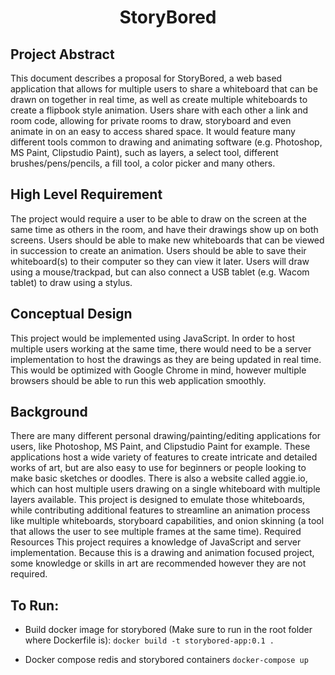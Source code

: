 
<div align="center">

# StoryBored

</div>


## Project Abstract
This document describes a proposal for StoryBored, a web based application that allows for multiple users to share a whiteboard that can be drawn on together in real time, as well as create multiple whiteboards to create a flipbook style animation. Users share with each other a link and room code, allowing for private rooms to draw, storyboard and even animate in on an easy to access shared space. It would feature many different tools common to drawing and animating software (e.g. Photoshop, MS Paint, Clipstudio Paint), such as layers, a select tool, different brushes/pens/pencils, a fill tool, a color picker and many others. 

## High Level Requirement
The project would require a user to be able to draw on the screen at the same time as others in the room, and have their drawings show up on both screens. Users should be able to make new whiteboards that can be viewed in succession to create an animation. Users should be able to save their whiteboard(s) to their computer so they can view it later. Users will draw using a mouse/trackpad, but can also connect a USB tablet (e.g. Wacom tablet) to draw using a stylus.

## Conceptual Design
This project would be implemented using JavaScript. In order to host multiple users working at the same time, there would need to be a server implementation to host the drawings as they are being updated in real time. This would be optimized with Google Chrome in mind, however multiple browsers should be able to run this web application smoothly. 

## Background
There are many different personal drawing/painting/editing applications for users, like Photoshop, MS Paint, and Clipstudio Paint for example. These applications host a wide variety of features to create intricate and detailed works of art, but are also easy to use for beginners or people looking to make basic sketches or doodles. There is also a website called aggie.io, which can host multiple users drawing on a single whiteboard with multiple layers available. This project is designed to emulate those whiteboards, while contributing additional features to streamline an animation process like multiple whiteboards, storyboard capabilities, and onion skinning (a tool that allows the user to see multiple frames at the same time).
Required Resources
This project requires a knowledge of JavaScript and server implementation. Because this is a drawing and animation focused project, some knowledge or skills in art are recommended however they are not required.


## To Run:

- Build docker image for storybored (Make sure to run in the root folder where Dockerfile is):
```docker build -t storybored-app:0.1 .```

- Docker compose redis and storybored containers
```docker-compose up```